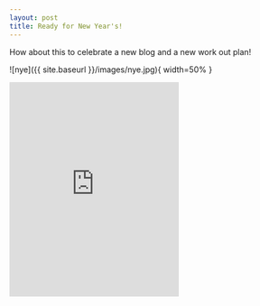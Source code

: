```yaml
---
layout: post
title: Ready for New Year's!
---
```


How about this to celebrate a new blog and a new work out plan!

![nye]({{ site.baseurl }}/images/nye.jpg){ width=50% }

<div>
<iframe src="https://open.spotify.com/embed/track/2Ga5J4fv16EnzAVyTKVzsk" width="300" height="380" frameborder="0" allowtransparency="true" allow="encrypted-media"></iframe>
</div>